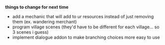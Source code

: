 **things to change for next time**
- add a mechanic that will add to ur resources instead of just removing them (ex. wandering merchant)
- program village scenes (they'd have to be different for each village... so 3 scenes i guess)
- implement dialogue addon to make branching choices more easy to use
